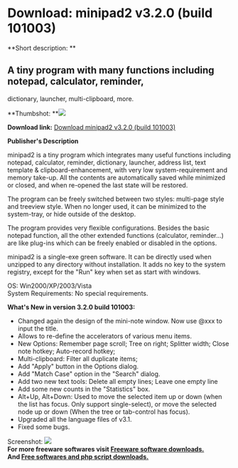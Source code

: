 # Download: minipad2 v3.2.0 (build 101003)

**Short description: **

## A tiny program with many functions including notepad, calculator, reminder,
dictionary, launcher, multi-clipboard, more.

  
**Thumbshot: **![](http://www.freewarefiles.com/screenshot/nsminipad2v3_md.gif)   
  
**Download link:** [Download minipad2 v3.2.0 (build 101003)](http://freesoftwares.boysofts.com/Minipad2_program_39725.html)  
  

**Publisher's Description**  
  

minipad2 is a tiny program which integrates many useful functions including
notepad, calculator, reminder, dictionary, launcher, address list, text
template & clipboard-enhancement, with very low system-requirement and memory
take-up. All the contents are automatically saved while minimized or closed,
and when re-opened the last state will be restored.

The program can be freely switched between two styles: multi-page style and
treeview style. When no longer used, it can be minimized to the system-tray,
or hide outside of the desktop.

The program provides very flexible configurations. Besides the basic notepad
function, all the other extended functions (calculator, reminder...) are like
plug-ins which can be freely enabled or disabled in the options.

minipad2 is a single-exe green software. It can be directly used when unzipped
to any directory without installation. It adds no key to the system registry,
except for the "Run" key when set as start with windows.

OS: Win2000/XP/2003/Vista  
System Requirements: No special requirements.

**What's New in version 3.2.0 build 101003:**

  * Changed again the design of the mini-note window. Now use @xxx to input the title. 
  * Allows to re-define the accelerators of various menu items. 
  * New Options: Remember page scroll; Tree on right; Splitter width; Close note hotkey; Auto-record hotkey; 
  * Multi-clipboard: Filter all duplicate items; 
  * Add "Apply" button in the Options dialog. 
  * Add "Match Case" option in the "Search" dialog. 
  * Add two new text tools: Delete all empty lines; Leave one empty line 
  * Add some new counts in the "Statistics" box. 
  * Alt+Up, Alt+Down: Used to move the selected item up or down (when the list has focus. Only support single-select), or move the selected node up or down (When the tree or tab-control has focus). 
  * Upgraded all the language files of v3.1. 
  * Fixed some bugs. 

  
  
Screenshot: ![](http://www.freewarefiles.com/screenshot/nsminipad2v3.gif)  
**For more freeware softwares visit [Freeware software downloads.](http://freesoftwares.boysofts.com/)**   
**And [Free softwares and php script downloads.](http://www.boysofts.com/)**


